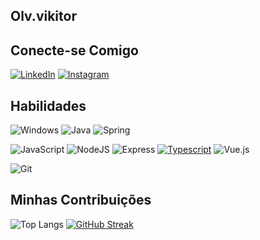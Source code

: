 ## Olv.vikitor
## Conecte-se Comigo
[![LinkedIn](https://img.shields.io/badge/LinkedIn-black?style=for-the-badge&logo=linkedin&logoColor=blue)](https://www.linkedin.com/in/victor-oliveira-969a15210/)
[![Instagram](https://img.shields.io/badge/-Instagram-black?style=for-the-badge&logo=instagram&logoColor=purple)](https://www.instagram.com/Olv.vikitor/)
## Habilidades 
![Windows](https://img.shields.io/badge/Windows-000?style=for-the-badge&logo=windows&logoColor=2CA5E0)
![Java](https://img.shields.io/badge/java-%23ED8B00.svg?style=for-the-badge&logo=openjdk&logoColor=white) ![Spring](https://img.shields.io/badge/spring-%236DB33F.svg?style=for-the-badge&logo=spring&logoColor=white)


![JavaScript](https://img.shields.io/badge/JavaScript-F7DF1E?style=for-the-badge&logo=javascript&logoColor=212529) 
![NodeJS](https://img.shields.io/badge/node.js-6DA55F?style=for-the-badge&logo=node.js&logoColor=212529) ![Express](https://img.shields.io/badge/express.js-%23404d59.svg?style=for-the-badge&logo=express&logoColor=%212529)
 [![Typescript](https://img.shields.io/badge/typescript-%23404d59.svg?style=for-the-badge&logo=typescripr&logoColor=%212529)](https://img.shields.io/badge/TypeScript-007ACC?style=for-the-badge&logo=typescript&logoColor=212529)
 ![Vue.js](https://img.shields.io/badge/vuejs-%2335495e.svg?style=for-the-badge&logo=vuedotjs&logoColor=%212529)


  
  
![Git](https://img.shields.io/badge/GIT-E44C30?style=for-the-badge&logo=git&logoColor=white)
## Minhas Contribuições 
![Top Langs](https://github-readme-stats-git-masterrstaa-rickstaa.vercel.app/api/top-langs/?username=olvvikitor&layout=compact&bg_color=000&border_color=30A3DC&title_color=E94D5F&text_color=FFF)
[![GitHub Streak](https://streak-stats.demolab.com/?user=olvvikitor&theme=bear&background=000&border=30A3DC&dates=FFF)](https://git.io/streak-stats)
